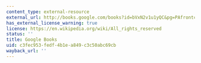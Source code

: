 ```yaml
---
content_type: external-resource
external_url: http://books.google.com/books?id=bVxN2v1u1yQC&pg=PAfrontcover
has_external_license_warning: true
license: https://en.wikipedia.org/wiki/All_rights_reserved
status: ''
title: Google Books
uid: c3fec953-fedf-4b1e-a849-c3c50abc69cb
wayback_url: ''
---
```

